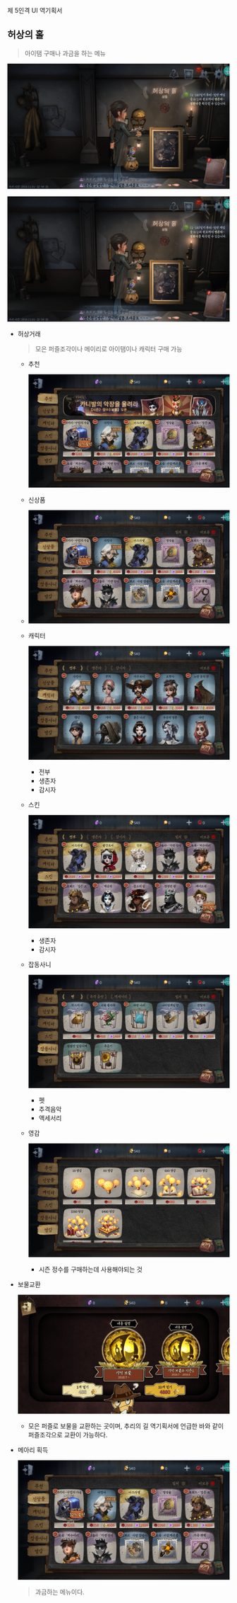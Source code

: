 제 5인격 UI 역기획서

 ## 허상의 홀

> 아이탬 구매나 과금을 하는 메뉴

 ![big_menu](./pic/big_menu.png)

![menu](./pic/big_menu.png)

- 허상거래

  > 모은 퍼즐조각이나 메이리로 아이탬이나 캐릭터 구매 가능

  - 추천

    ![item](./pic/item1.png)

  - 신상품

  - ![item](./pic/item2.png)

  - 캐릭터

    ![item](./pic/item3.png)

    - 전부
    - 생존자
    - 감시자

  - 스킨

    ![item](./pic/item4.png)

    - 생존자
    - 감시자

  - 잡동사니

    ![item](./pic/item5.png)

    - 펫
    - 추격음악
    - 액세서리

  - 영감

    ![item](./pic/item6.png)

    - 시즌 정수를 구매하는데 사용해야되는 것

- 보물교환

  ![treasure](./pic/treasure.png)

  - 모은 퍼즐로 보물을 교환하는 곳이며, 추리의 길 역기획서에 언급한 바와 같이 퍼즐조각으로 교환이 가능하다.

- 메아리 획득

  ![cash](./pic/item2.png)

  > 과금하는 메뉴이다.
